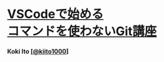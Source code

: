 # [VSCodeで始める<br>コマンドを使わないGit講座](https://atnd.org/events/99026)

#### Koki Ito [[@kiito1000](https://twitter.com/kiito1000)]